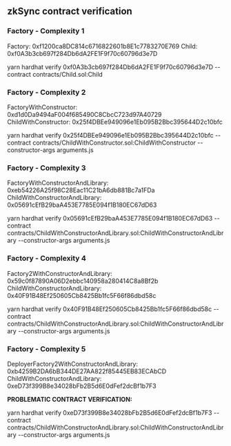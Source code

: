 ## zkSync contract verification

### Factory - Complexity 1

Factory: 0xf1200ca8DC814c6716822601b8E1c7783270E769
Child: 0xf0A3b3cb697f284Db6dA2FE1F9f70c60796d3e7D

yarn hardhat verify 0xf0A3b3cb697f284Db6dA2FE1F9f70c60796d3e7D --contract contracts/Child.sol:Child

### Factory - Complexity 2

FactoryWithConstructor: 0xd1d0Da9494aF004f685490C8CbcC723d97A40729
ChildWithConstructor: 0x25f4DBEe949096e1Eb095B2Bbc395644D2c10bfc

yarn hardhat verify 0x25f4DBEe949096e1Eb095B2Bbc395644D2c10bfc --contract contracts/ChildWithConstructor.sol:ChildWithConstructor --constructor-args arguments.js

### Factory - Complexity 3

FactoryWithConstructorAndLibrary: 0xeb54226A25f98C28Eac11C21bA6db881Bc7a1FDa
ChildWithConstructorAndLibrary: 0x05691cEfB29baA453E7785E094f1B180EC67dD63

yarn hardhat verify 0x05691cEfB29baA453E7785E094f1B180EC67dD63 --contract contracts/ChildWithConstructorAndLibrary.sol:ChildWithConstructorAndLibrary --constructor-args arguments.js

### Factory - Complexity 4

Factory2WithConstructorAndLibrary: 0x59c0f87890A06D2ebbc140958a280414C8a8Bf2b
ChildWithConstructorAndLibrary: 0x40F91B48Ef250605Cb8425Bb1fc5F66f86dbd58c

yarn hardhat verify 0x40F91B48Ef250605Cb8425Bb1fc5F66f86dbd58c --contract contracts/ChildWithConstructorAndLibrary.sol:ChildWithConstructorAndLibrary --constructor-args arguments.js

### Factory - Complexity 5

DeployerFactory2WithConstructorAndLibrary: 0xb4259B2DA6bB344DE27AA822f85445EB83ECAbCD
ChildWithConstructorAndLibrary: 0xeD73f399B8e34028bFb2B5d6E0dFef2dcBf1b7F3

**PROBLEMATIC CONTRACT VERIFICATION:**

yarn hardhat verify 0xeD73f399B8e34028bFb2B5d6E0dFef2dcBf1b7F3 --contract contracts/ChildWithConstructorAndLibrary.sol:ChildWithConstructorAndLibrary --constructor-args arguments.js
